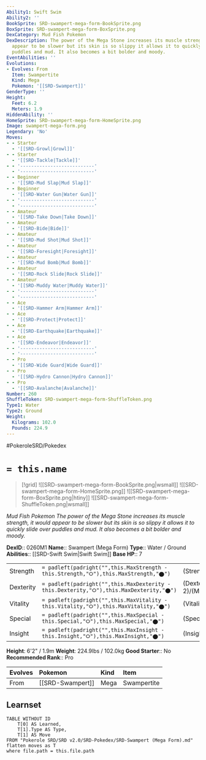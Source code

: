 ```yaml
---
Ability1: Swift Swim
Ability2: ''
BookSprite: SRD-swampert-mega-form-BookSprite.png
BoxSprite: SRD-swampert-mega-form-BoxSprite.png
DexCategory: Mud Fish Pokemon
DexDescription: The power of the Mega Stone increases its muscle strength, it would
  appear to be slower but its skin is so slippy it allows it to quickly slide over
  puddles and mud. It also becomes a bit bolder and moody.
EventAbilities: ''
Evolutions:
- Evolves: From
  Item: Swampertite
  Kind: Mega
  Pokemon: '[[SRD-Swampert]]'
GenderType: ''
Height:
  Feet: 6.2
  Meters: 1.9
HiddenAbility: ''
HomeSprite: SRD-swampert-mega-form-HomeSprite.png
Image: swampert-mega-form.png
Legendary: 'No'
Moves:
- - Starter
  - '[[SRD-Growl|Growl]]'
- - Starter
  - '[[SRD-Tackle|Tackle]]'
- - '---------------------------'
  - '---------------------------'
- - Beginner
  - '[[SRD-Mud Slap|Mud Slap]]'
- - Beginner
  - '[[SRD-Water Gun|Water Gun]]'
- - '---------------------------'
  - '---------------------------'
- - Amateur
  - '[[SRD-Take Down|Take Down]]'
- - Amateur
  - '[[SRD-Bide|Bide]]'
- - Amateur
  - '[[SRD-Mud Shot|Mud Shot]]'
- - Amateur
  - '[[SRD-Foresight|Foresight]]'
- - Amateur
  - '[[SRD-Mud Bomb|Mud Bomb]]'
- - Amateur
  - '[[SRD-Rock Slide|Rock Slide]]'
- - Amateur
  - '[[SRD-Muddy Water|Muddy Water]]'
- - '---------------------------'
  - '---------------------------'
- - Ace
  - '[[SRD-Hammer Arm|Hammer Arm]]'
- - Ace
  - '[[SRD-Protect|Protect]]'
- - Ace
  - '[[SRD-Earthquake|Earthquake]]'
- - Ace
  - '[[SRD-Endeavor|Endeavor]]'
- - '---------------------------'
  - '---------------------------'
- - Pro
  - '[[SRD-Wide Guard|Wide Guard]]'
- - Pro
  - '[[SRD-Hydro Cannon|Hydro Cannon]]'
- - Pro
  - '[[SRD-Avalanche|Avalanche]]'
Number: 260
ShuffleToken: SRD-swampert-mega-form-ShuffleToken.png
Type1: Water
Type2: Ground
Weight:
  Kilograms: 102.0
  Pounds: 224.9
---
```


#PokeroleSRD/Pokedex

# `= this.name`

> [!grid]
> ![[SRD-swampert-mega-form-BookSprite.png|wsmall]]
> ![[SRD-swampert-mega-form-HomeSprite.png]]
> ![[SRD-swampert-mega-form-BoxSprite.png|htiny]]
> ![[SRD-swampert-mega-form-ShuffleToken.png|wsmall]]


*Mud Fish Pokemon*
*The power of the Mega Stone increases its muscle strength, it would appear to be slower but its skin is so slippy it allows it to quickly slide over puddles and mud. It also becomes a bit bolder and moody.*

**DexID**:: 0260M1
**Name**:: Swampert (Mega Form)
**Type**:: Water / Ground
**Abilities**:: [[SRD-Swift Swim|Swift Swim]]
**Base HP**:: 7

|           |                                                                                        |                                          |
| --------- | -------------------------------------------------------------------------------------- | ---------------------------------------- |
| Strength  | `= padleft(padright("",this.MaxStrength - this.Strength,"⭘"),this.MaxStrength,"⬤")`    | (Strength::4)/(MaxStrength::8)   |
| Dexterity | `= padleft(padright("",this.MaxDexterity - this.Dexterity,"⭘"),this.MaxDexterity,"⬤")` | (Dexterity:: 2)/(MaxDexterity::5) |
| Vitality  | `= padleft(padright("",this.MaxVitality - this.Vitality,"⭘"),this.MaxVitality,"⬤")`    | (Vitality::3)/(MaxVitality::6)   |
| Special   | `= padleft(padright("",this.MaxSpecial - this.Special,"⭘"),this.MaxSpecial,"⬤")`       | (Special::3)/(MaxSpecial::6)     |
| Insight   | `= padleft(padright("",this.MaxInsight - this.Insight,"⭘"),this.MaxInsight,"⬤")`       | (Insight::3)/(MaxInsight::6)     |

**Height**: 6'2" / 1.9m
**Weight**: 224.9lbs / 102.0kg
**Good Starter**:: No
**Recommended Rank**:: Pro

| Evolves   | Pokemon          | Kind   | Item        |
|:----------|:-----------------|:-------|:------------|
| From      | [[SRD-Swampert]] | Mega   | Swampertite |

## Learnset

```dataview
TABLE WITHOUT ID
    T[0] AS Learned,
    T[1].Type AS Type,
    T[1] AS Move
FROM "Pokerole SRD/SRD v2.0/SRD-Pokedex/SRD-Swampert (Mega Form).md"
flatten moves as T
where file.path = this.file.path
```
